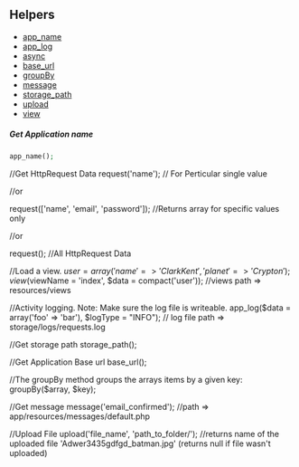 Helpers
-----------------
* [app_name](#)
* [app_log](#)
* [async](#)
* [base_url](#)
* [groupBy](#)
* [message](#)
* [storage_path](#)
* [upload](#)
* [view](#)

##### Get Application name
```php 
app_name();
```

//Get HttpRequest Data
request('name'); // For Perticular single value

//or

request(['name', 'email', 'password']); //Returns array for specific values only

//or

request(); //All HttpRequest Data

//Load a view.
$user = array('name' => 'Clark Kent', 'planet' => 'Crypton');
view($viewName = 'index', $data = compact('user')); //views path => resources/views

//Activity logging. Note: Make sure the log file is writeable.
app_log($data = array('foo' => 'bar'), $logType = "INFO"); 
// log file path => storage/logs/requests.log

//Get storage path
storage_path();

//Get Application Base url
base_url();

//The groupBy method groups the arrays items by a given key:
groupBy($array, $key);

//Get message
message('email_confirmed'); //path => app/resources/messages/default.php

//Upload File
upload('file_name', 'path_to_folder/'); 
//returns name of the uploaded file 'Adwer3435gdfgd_batman.jpg' (returns null if file wasn't uploaded)
```
